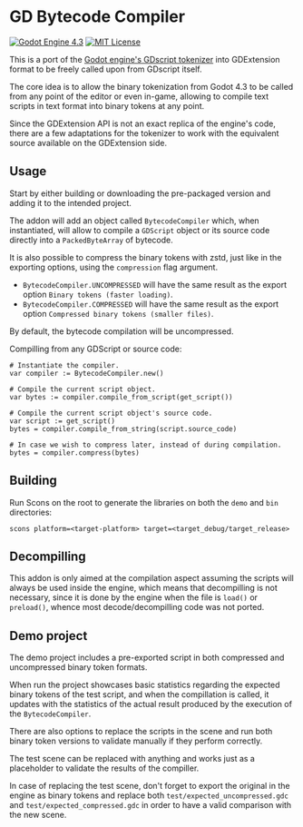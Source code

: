 # GD Bytecode Compiler

[![Godot Engine 4.3](https://img.shields.io/badge/Godot_Engine-4.x-blue)](https://godotengine.org/)
[![MIT License](https://img.shields.io/badge/license-MIT-blue)](LICENSE.md)

This is a port of the [Godot engine's GDscript tokenizer](https://github.com/godotengine/godot/tree/master/modules/gdscript) into GDExtension format to be freely called upon from GDscript itself.

The core idea is to allow the binary tokenization from Godot 4.3 to be called from any point of the editor or even in-game, allowing to compile text scripts in text format into binary tokens at any point.

Since the GDExtension API is not an exact replica of the engine's code, there are a few adaptations for the tokenizer to work with the equivalent source available on the GDExtension side.

## Usage

Start by either building or downloading the pre-packaged version and adding it to the intended project.

The addon will add an object called `BytecodeCompiler` which, when instantiated, will allow to compile a `GDScript` object or its source code directly into a `PackedByteArray` of bytecode.

It is also possible to compress the binary tokens with zstd, just like in the exporting options, using the `compression` flag argument.

- `BytecodeCompiler.UNCOMPRESSED` will have the same result as the export option `Binary tokens (faster loading)`.
- `BytecodeCompiler.COMPRESSED` will have the same result as the export option `Compressed binary tokens (smaller files)`.

By default, the bytecode compilation will be uncompressed.

Compilling from any GDScript or source code:

```gdscript
# Instantiate the compiler.
var compiler := BytecodeCompiler.new()

# Compile the current script object.
var bytes := compiler.compile_from_script(get_script())

# Compile the current script object's source code.
var script := get_script()
bytes = compiler.compile_from_string(script.source_code)

# In case we wish to compress later, instead of during compilation.
bytes = compiler.compress(bytes)
```

## Building

Run Scons on the root to generate the libraries on both the `demo` and `bin` directories:

`scons platform=<target-platform> target=<target_debug/target_release>`

## Decompilling

This addon is only aimed at the compilation aspect assuming the scripts will always be used inside the engine, which means that decompilling is not necessary, since it is done by the engine when the file is `load()` or `preload()`, whence most decode/decompilling code was not ported.

## Demo project

The demo project includes a pre-exported script in both compressed and uncompressed binary token formats.

When run the project showcases basic statistics regarding the expected binary tokens of the test script, and when the compillation is called, it updates with the statistics of the actual result produced by the execution of the `BytecodeCompiler`.

There are also options to replace the scripts in the scene and run both binary token versions to validate manually if they perform correctly.

The test scene can be replaced with anything and works just as a placeholder to validate the results of the compiller.

In case of replacing the test scene, don't forget to export the original in the engine as binary tokens and replace both `test/expected_uncompressed.gdc` and `test/expected_compressed.gdc` in order to have a valid comparison with the new scene.
